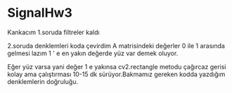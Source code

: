 # SignalHw3
Kankacım 1.soruda filtreler kaldı


2.soruda denklemleri koda çevirdim A matrisindeki değerler 0 ile 1 arasında gelmesi lazım 1 ' e en yakın değerde yüz var demek oluyor.


Eğer yüz varsa yani değer 1 e yakınsa cv2.rectangle metodu çağırcaz gerisi kolay ama çalıştırması 10-15 dk sürüyor.Bakmamız gereken kodda yazdığım denklemlerin doğruluğu. 
